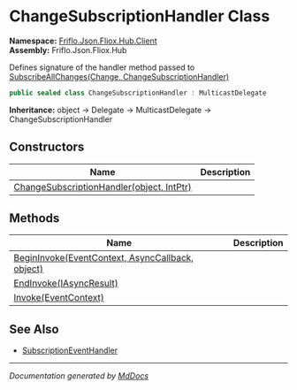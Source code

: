 ﻿<!--  
  <auto-generated>   
    The contents of this file were generated by a tool.  
    Changes to this file may be list if the file is regenerated  
  </auto-generated>   
-->

# ChangeSubscriptionHandler Class

**Namespace:** [Friflo.Json.Fliox.Hub.Client](../index.md)  
**Assembly:** Friflo.Json.Fliox.Hub

Defines signature of the handler method passed to [SubscribeAllChanges(Change, ChangeSubscriptionHandler)](../FlioxClient/methods/SubscribeAllChanges.md)

```csharp
public sealed class ChangeSubscriptionHandler : MulticastDelegate
```

**Inheritance:** object → Delegate → MulticastDelegate → ChangeSubscriptionHandler

## Constructors

| Name                                                               | Description |
| ------------------------------------------------------------------ | ----------- |
| [ChangeSubscriptionHandler(object, IntPtr)](constructors/index.md) |             |

## Methods

| Name                                                                       | Description |
| -------------------------------------------------------------------------- | ----------- |
| [BeginInvoke(EventContext, AsyncCallback, object)](methods/BeginInvoke.md) |             |
| [EndInvoke(IAsyncResult)](methods/EndInvoke.md)                            |             |
| [Invoke(EventContext)](methods/Invoke.md)                                  |             |

## See Also

- [SubscriptionEventHandler](../SubscriptionEventHandler/index.md)

___

*Documentation generated by [MdDocs](https://github.com/ap0llo/mddocs)*
